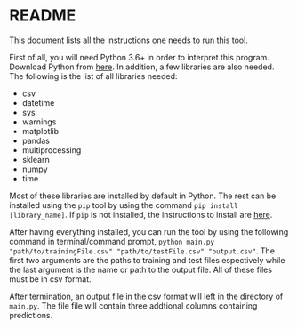 # README

This document lists all the instructions one needs to run this tool.

First of all, you will need Python 3.6+ in order to interpret this program. 
Download Python from [here](https://www.python.org/downloads/).
In addition, a few libraries are also needed. The following is the list of all libraries needed:
* csv
* datetime
* sys
* warnings
* matplotlib
* pandas
* multiprocessing
* sklearn
* numpy
* time

Most of these libraries are installed by default in Python. The rest can be 
installed using the `pip` tool by using the command `pip install [library_name]`. If `pip` is not installed, the instructions to install are [here](https://pip.pypa.io/en/stable/installing/).

After having everything installed, you can run the tool by using the following command in terminal/command prompt,
`python main.py "path/to/trainingFile.csv" "path/to/testFile.csv" "output.csv"`. The first two arguments are the paths to training and test files espectively while the last argument is the name or path to the output file. All of these files must be in csv format.

After termination, an output file in the csv format will left in the directory of `main.py`. The file file will contain three addtional columns containing predictions.
